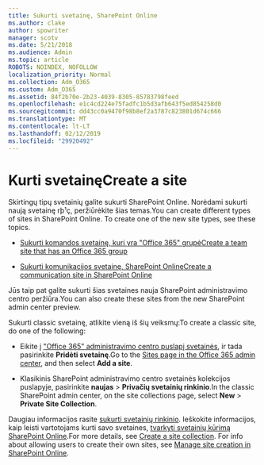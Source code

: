 ```yaml
---
title: Sukurti svetainę, SharePoint Online
ms.author: clake
author: spowriter
manager: scotv
ms.date: 5/21/2018
ms.audience: Admin
ms.topic: article
ROBOTS: NOINDEX, NOFOLLOW
localization_priority: Normal
ms.collection: Adm_O365
ms.custom: Adm_O365
ms.assetid: 84f2b70e-2b23-4039-8305-85783798feed
ms.openlocfilehash: e1c4cd224e75fadfc1b5d3afb643f5ed854258d0
ms.sourcegitcommit: dd43cc0a9470f98b8ef2a3787c823801d674c666
ms.translationtype: MT
ms.contentlocale: lt-LT
ms.lasthandoff: 02/12/2019
ms.locfileid: "29920492"
---
```

# <a name="create-a-site"></a><span data-ttu-id="65be1-102">Kurti svetainę</span><span class="sxs-lookup"><span data-stu-id="65be1-102">Create a site</span></span>

<span data-ttu-id="65be1-p101">Skirtingų tipų svetainių galite sukurti SharePoint Online. Norėdami sukurti naują svetainę rþ¹ç, peržiūrėkite šias temas.</span><span class="sxs-lookup"><span data-stu-id="65be1-p101">You can create different types of sites in SharePoint Online. To create one of the new site types, see these topics.</span></span>
  
- [<span data-ttu-id="65be1-105">Sukurti komandos svetainę, kuri yra "Office 365" grupė</span><span class="sxs-lookup"><span data-stu-id="65be1-105">Create a team site that has an Office 365 group</span></span>](https://go.microsoft.com/fwlink/?linkid=866292)
    
- [<span data-ttu-id="65be1-106">Sukurti komunikacijos svetainę, SharePoint Online</span><span class="sxs-lookup"><span data-stu-id="65be1-106">Create a communication site in SharePoint Online</span></span>](https://go.microsoft.com/fwlink/?linkid=866294)
    
<span data-ttu-id="65be1-107">Jūs taip pat galite sukurti šias svetaines nauja SharePoint administravimo centro peržiūra.</span><span class="sxs-lookup"><span data-stu-id="65be1-107">You can also create these sites from the new SharePoint admin center preview.</span></span>
  
<span data-ttu-id="65be1-108">Sukurti classic svetainę, atlikite vieną iš šių veiksmų:</span><span class="sxs-lookup"><span data-stu-id="65be1-108">To create a classic site, do one of the following:</span></span>
  
- <span data-ttu-id="65be1-109">Eikite į ["Office 365" administravimo centro puslapį svetainės](https://portal.office.com/adminportal/home#/SitesList), ir tada pasirinkite **Pridėti svetainę**.</span><span class="sxs-lookup"><span data-stu-id="65be1-109">Go to the [Sites page in the Office 365 admin center](https://portal.office.com/adminportal/home#/SitesList), and then select **Add a site**.</span></span>
    
- <span data-ttu-id="65be1-110">Klasikinis SharePoint administravimo centro svetainės kolekcijos puslapyje, pasirinkite **naujas** \> **Privačių svetainių rinkinio**.</span><span class="sxs-lookup"><span data-stu-id="65be1-110">In the classic SharePoint admin center, on the site collections page, select **New** \> **Private Site Collection**.</span></span>
    
<span data-ttu-id="65be1-p102">Daugiau informacijos rasite [sukurti svetainių rinkinio](https://go.microsoft.com/fwlink/?linkid=866295). Ieškokite informacijos, kaip leisti vartotojams kurti savo svetaines, [tvarkyti svetainių kūrimą SharePoint Online](https://go.microsoft.com/fwlink/?linkid=866296).</span><span class="sxs-lookup"><span data-stu-id="65be1-p102">For more details, see [Create a site collection](https://go.microsoft.com/fwlink/?linkid=866295). For info about allowing users to create their own sites, see [Manage site creation in SharePoint Online](https://go.microsoft.com/fwlink/?linkid=866296).</span></span>
  

